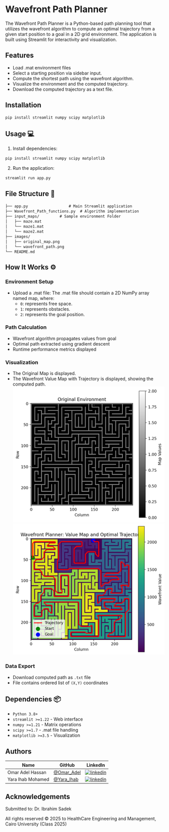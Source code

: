 # Wavefront Path Planner 

The Wavefront Path Planner is a Python-based path planning tool that utilizes the wavefront algorithm to compute an optimal trajectory from a given start position to a goal in a 2D grid environment. The application is built using Streamlit for interactivity and visualization.

## Features
- Load .mat environment files
- Select a starting position via sidebar input.
- Compute the shortest path using the wavefront algorithm.
- Visualize the environment and the computed trajectory.
- Download the computed trajectory as a text file.

## Installation
```bash
pip install streamlit numpy scipy matplotlib
```

## Usage 💻

1. Install dependencies:
```bash
pip install streamlit numpy scipy matplotlib
```
2. Run the application:
```bash
streamlit run app.py
```

## File Structure 📂

```plaintext
├── app.py                  # Main Streamlit application
├── Wavefront_Path_functions.py  # Algorithm implementation
├── input_maps/         # Sample environment Folder
│   ├── maze.mat   
│   └── maze1.mat
│   └── maze2.mat 
├── images/               
│   ├── original_map.png    
│   └── wavefront_path.png  
└── README.md            
```

## How It Works ⚙️

### Environment Setup
- Upload a .mat file: The .mat file should contain a 2D NumPy array named map, where:
  - `0`: represents free space.
  - `1`: represents obstacles.
  - `2`: represents the goal position.

### Path Calculation
- Wavefront algorithm propagates values from goal
- Optimal path extracted using gradient descent
- Runtime performance metrics displayed

### Visualization
- The Original Map is displayed.
- The Wavefront Value Map with Trajectory is displayed, showing the computed path.
![Wavefront Example](images/original_map.png) 
![Wavefront Example](images/wavefront_path.png) 

### Data Export
- Download computed path as `.txt` file
- File contains ordered list of `(X,Y)` coordinates

## Dependencies 📦
- `Python 3.8+`
- `streamlit >=1.22` - Web interface
- `numpy >=1.21` - Matrix operations
- `scipy >=1.7` - .mat file handling
- `matplotlib >=3.5` - Visualization

## Authors

| Name | GitHub | LinkedIn |
| ---- | ------ | -------- |
| Omar Adel Hassan | [@Omar_Adel](https://github.com/omar-adel1) | [![linkedin](https://img.shields.io/badge/linkedin-0A66C2?style=for-the-badge&logo=linkedin&logoColor=white)](https://www.linkedin.com/in/omar-adel-59b707231/) |
| Yara Ihab Mohamed | [@Yara_Ihab](https://github.com/YaraIhab2) | [![linkedin](https://img.shields.io/badge/linkedin-0A66C2?style=for-the-badge&logo=linkedin&logoColor=white)](https://www.linkedin.com/in/yara-ihab-022061268/) |

## Acknowledgements

Submitted to: Dr. Ibrahim Sadek

All rights reserved © 2025 to HealthCare Engineering and Management, Cairo University (Class 2025)
